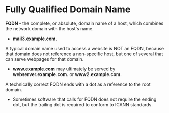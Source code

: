 # Fully Qualified Domain Name

**FQDN -** the complete, or absolute, domain name of a host, which combines the network domain with the host's name.

* **mail3.example.com.**

A typical domain name used to access a website is NOT an FQDN, because that domain does not reference a non-specific host, but one of several that can serve webpages for that domain.

* **www.example.com** may ultimately be served by **webserver.example.com.** or **www2.example.com.**

A technically correct FQDN ends with a dot as a reference to the root domain.

* Sometimes software that calls for FQDN does not require the ending dot, but the trailing dot is required to conform to ICANN standards.




